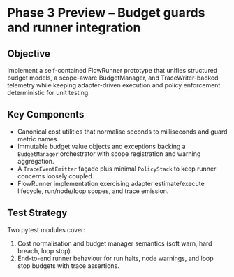 # Phase 3 Preview – Budget guards and runner integration

## Objective
Implement a self-contained FlowRunner prototype that unifies structured budget models, a scope-aware BudgetManager, and TraceWriter-backed telemetry while keeping adapter-driven execution and policy enforcement deterministic for unit testing.

## Key Components
- Canonical cost utilities that normalise seconds to milliseconds and guard metric names.
- Immutable budget value objects and exceptions backing a `BudgetManager` orchestrator with scope registration and warning aggregation.
- A `TraceEventEmitter` façade plus minimal `PolicyStack` to keep runner concerns loosely coupled.
- FlowRunner implementation exercising adapter estimate/execute lifecycle, run/node/loop scopes, and trace emission.

## Test Strategy
Two pytest modules cover:
1. Cost normalisation and budget manager semantics (soft warn, hard breach, loop stop).
2. End-to-end runner behaviour for run halts, node warnings, and loop stop budgets with trace assertions.

